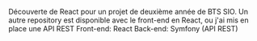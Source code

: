 Découverte de React pour un projet de deuxième année de BTS SIO. Un autre repository est disponible avec le front-end en React, ou j'ai mis en place une API REST 
Front-end: React
Back-end: Symfony (API REST)
